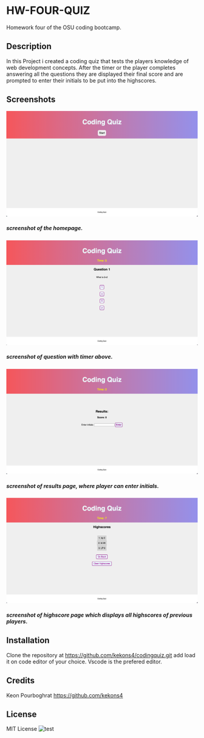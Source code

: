 # HW-FOUR-QUIZ

Homework four of the OSU coding bootcamp.

## Description

In this Project i created a coding quiz that tests the players knowledge of web development concepts. After the timer or the player completes answering all the questions they are displayed their final score and are prompted to enter their initials
to be put into the highscores.

## Screenshots

![screenshot_one](/assets/screenshots/screenshot_one.png)

##### screenshot of the homepage.

![screenshot_two](/assets/screenshots/screenshot_two.png)

##### screenshot of question with timer above.

![screenshot_three](/assets/screenshots/screenshot_three.png)

##### screenshot of results page, where player can enter initials.

![screenshot_four](/assets/screenshots/screenshot_four.png)

##### screenshot of highscore page which displays all highscores of previous players.

## Installation

Clone the repository at https://github.com/kekons4/codingquiz.git add load it on
code editor of your choice. Vscode is the prefered editor.

## Credits

Keon Pourboghrat https://github.com/kekons4

## License

MIT License
![test](https://img.shields.io/apm/l/test)
